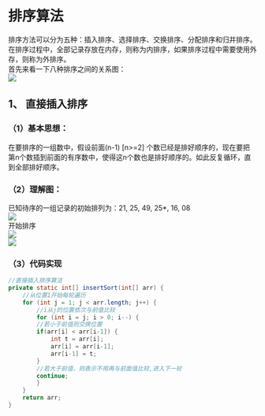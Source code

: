 # 排序算法
排序方法可以分为五种：插入排序、选择排序、交换排序、分配排序和归并排序。  
在排序过程中，全部记录存放在内存，则称为内排序，如果排序过程中需要使用外存，则称为外排序。  
首先来看一下八种排序之间的关系图：  
![](https://img-blog.csdn.net/20180409170941764?watermark/2/text/aHR0cHM6Ly9ibG9nLmNzZG4ubmV0L2hha2V5/font/5a6L5L2T/fontsize/400/fill/I0JBQkFCMA==/dissolve/70)  

## 1、 直接插入排序 
### （1）基本思想：
在要排序的一组数中，假设前面(n-1) [n>=2] 个数已经是排好顺序的，现在要把第n个数插到前面的有序数中，使得这n个数也是排好顺序的。如此反复循环，直到全部排好顺序。
### （2）理解图：
已知待序的一组记录的初始排列为：21, 25, 49, 25*, 16, 08   
![](https://img-blog.csdn.net/20180409171355865?watermark/2/text/aHR0cHM6Ly9ibG9nLmNzZG4ubmV0L2hha2V5/font/5a6L5L2T/fontsize/400/fill/I0JBQkFCMA==/dissolve/70)  
开始排序  
![](https://img-blog.csdn.net/20180409171414129?watermark/2/text/aHR0cHM6Ly9ibG9nLmNzZG4ubmV0L2hha2V5/font/5a6L5L2T/fontsize/400/fill/I0JBQkFCMA==/dissolve/70)  
![](https://img-blog.csdn.net/2018040917143441?watermark/2/text/aHR0cHM6Ly9ibG9nLmNzZG4ubmV0L2hha2V5/font/5a6L5L2T/fontsize/400/fill/I0JBQkFCMA==/dissolve/70)  
### （3）代码实现
```Java
//直接插入排序算法
private static int[] insertSort(int[] arr) {
    //从位置1开始每轮遍历
    for (int j = 1; j < arr.length; j++) {
        //i从j的位置依次与前值比较
        for (int i = j; i > 0; i--) {
        //若小于前值则交换位置
        if(arr[i] < arr[i-1]) {
            int t = arr[i];
            arr[i] = arr[i-1];
            arr[i-1] = t;
        }
        //若大于前值，则表示不用再与前面值比较,进入下一轮
        continue;
        }
    }
    return arr;
}
```
